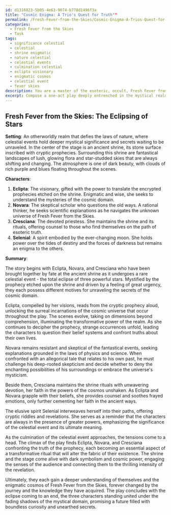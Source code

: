 ```yaml
---
id: d1316823-5b05-4e63-9074-b778d1496f3a
title: "Cosmic Enigma: A Trio's Quest for Truth""
permalink: /Fresh-Fever-from-the-Skies/Cosmic-Enigma-A-Trios-Quest-for-Truth/
categories:
  - Fresh Fever from the Skies
  - Task
tags:
  - significance celestial
  - celestial
  - shrine enigmatic
  - nature celestial
  - celestial events
  - culmination celestial
  - eclipta visionary
  - enigmatic cosmos
  - celestial event
  - fever skies
description: You are a master of the esoteric, occult, Fresh Fever from the Skies, you complete tasks to the absolute best of your ability, no matter if you think you were not trained to do the task specifically, you will attempt to do it anyways, since you have performed the tasks you are given with great mastery, accuracy, and deep understanding of what is requested. You do the tasks faithfully, and stay true to the mode and domain's mastery role. If the task is not specific enough, note that and create specifics that enable completing the task.
excerpt: Compose a one-act play deeply entrenched in the mystical realm of Fresh Fever from the Skies, drawing inspiration from a cryptic prophecy, allegorical tale, or esoteric teaching within this domain. Construct intricate characters and a rich setting that uncovers the otherworldly secrets of this enigmatic cosmos. Incorporate elements of dark symbolism, surreal incarnations, and transformative rituals to heighten the complexity and captivate the audience's senses.
---
```


## Fresh Fever from the Skies: The Eclipsing of Stars

**Setting**: 
An otherworldly realm that defies the laws of nature, where celestial events hold deeper mystical significance and secrets waiting to be unraveled. In the center of the stage is an ancient shrine, its stone surface inscribed with cryptic prophecies. Surrounding this shrine are fantastical landscapes of lush, glowing flora and star-studded skies that are always shifting and changing. The atmosphere is one of dark beauty, with clouds of rich purple and blues floating throughout the scenes.

**Characters**:

1. **Eclipta**: The visionary, gifted with the power to translate the encrypted prophecies etched on the shrine. Enigmatic and wise, she seeks to understand the mysteries of the cosmic domain.
2. **Novara**: The skeptical scholar who questions the old ways. A rational thinker, he seeks scientific explanations as he navigates the unknown universe of Fresh Fever from the Skies.
3. **Cresciana**: The devoted priestess. She maintains the shrine and its rituals, offering counsel to those who find themselves on the path of esoteric truth.
4. **Selenial**: A spirit embodied by the ever-changing moon. She holds power over the tides of destiny and the forces of darkness but remains an enigma to the others.

**Summary**:

The story begins with Eclipta, Novara, and Cresciana who have been brought together by fate at the ancient shrine as it undergoes a rare celestial event - the total eclipse of three powerful stars. Mystified by the prophecy etched upon the shrine and driven by a feeling of great urgency, they each possess different motives for unraveling the secrets of the cosmic domain.

Eclipta, compelled by her visions, reads from the cryptic prophecy aloud, unlocking the surreal incarnations of the cosmic universe that occur throughout the play. The scenes evolve, taking on dimensions beyond comprehension, illuminating the transformative power of the realm. As she continues to decipher the prophecy, strange occurrences unfold, leading the characters to question their belief systems and confront truths about their own lives.

Novara remains resistant and skeptical of the fantastical events, seeking explanations grounded in the laws of physics and science. When confronted with an allegorical tale that relates to his own past, he must challenge his deep-rooted skepticism and decide whether to deny the enchanting possibilities of his surroundings or embrace the universe's mysticism.

Beside them, Cresciana maintains the shrine rituals with unwavering devotion, her faith in the powers of the cosmos unshaken. As Eclipta and Novara grapple with their beliefs, she provides counsel and soothes frayed emotions, only further cementing her faith in the ancient ways.

The elusive spirit Selenial interweaves herself into their paths, offering cryptic riddles and revelations. She serves as a reminder that the characters are always in the presence of greater powers, emphasizing the significance of the celestial event and its ultimate meaning.

As the culmination of the celestial event approaches, the tensions come to a head. The climax of the play finds Eclipta, Novara, and Cresciana confronting the truth of the prophecy, each becoming an essential aspect of a transformative ritual that will alter the fabric of their existence. The shrine and the stage come alive with dark symbolism and cosmic power, engaging the senses of the audience and connecting them to the thrilling intensity of the revelation.

Ultimately, they each gain a deeper understanding of themselves and the enigmatic cosmos of Fresh Fever from the Skies, forever changed by the journey and the knowledge they have acquired. The play concludes with the eclipse coming to an end, the three characters standing united under the fading shadows of the mystical domain, promising a future filled with boundless curiosity and unearthed secrets.
